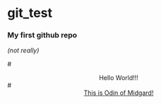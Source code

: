 # git_test
<h3>My first github repo</h3><em>(not really)</em>

#<center>Hello World!!!</center>
#<center><a href="https://theodinproject.org" target="_blank">This is Odin of Midgard!</a></center>
